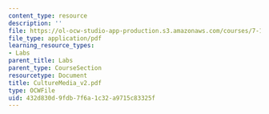 ```yaml
---
content_type: resource
description: ''
file: https://ol-ocw-studio-app-production.s3.amazonaws.com/courses/7-13-experimental-microbial-genetics-fall-2003/432d830d9fdb7f6a1c32a9715c83325f_CultureMedia_v2.pdf
file_type: application/pdf
learning_resource_types:
- Labs
parent_title: Labs
parent_type: CourseSection
resourcetype: Document
title: CultureMedia_v2.pdf
type: OCWFile
uid: 432d830d-9fdb-7f6a-1c32-a9715c83325f
---
```

